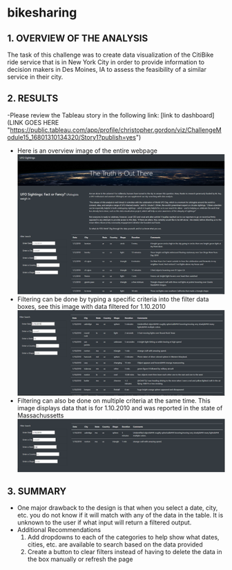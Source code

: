 # bikesharing

## 1. OVERVIEW OF THE ANALYSIS
The task of this challenge was to create data visualization of the CitiBike ride service that is in New York City in order to provide information to decision makers in Des Moines, IA to assess the feasibility of a similar service in their city.

## 2. RESULTS

-Please review the Tableau story in the following link:
[link to dashboard](LINK GOES HERE "https://public.tableau.com/app/profile/christopher.gordon/viz/ChallengeModule15_16801310134320/Story1?publish=yes")
- Here is an overview image of the entire webpage
![This is an image](https://github.com/chrisagordon/UFO_sightings_with_Javascript/blob/main/Challenge/web/static/images/Webpage%20Overview.PNG)
- Filtering can be done by typing a specific criteria into the filter data boxes, see this image with data filtered for 1.10.2010
![This is an image](https://github.com/chrisagordon/UFO_sightings_with_Javascript/blob/main/Challenge/web/static/images/Data%20Filtered%201.10.2010.PNG)
- Filtering can also be done on multiple criteria at the same time. This image displays data that is for 1.10.2010 and was reported in the state of Massachussetts
![This is an image](https://github.com/chrisagordon/UFO_sightings_with_Javascript/blob/main/Challenge/web/static/images/Data%20Filtered%20by%20Date%20and%20State.PNG)

## 3. SUMMARY

- One major drawback to the design is that when you select a date, city, etc. you do not know if it will match with any of the data in the table. It is unknown to the user if what input will return a filtered output.
- Additional Recommendations
  1) Add dropdowns to each of the categories to help show what dates, cities, etc. are available to search based on the data provided
  2) Create a button to clear filters instead of having to delete the data in the box manually or refresh the page
